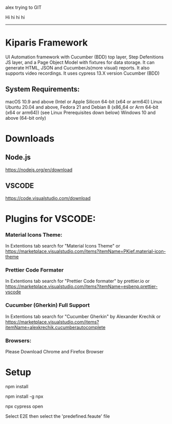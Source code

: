 
alex trying to GIT 

Hi hi hi hi

--------------------

# Kiparis Framework

UI Automation framework with Cucumber (BDD) top layer, Step Defenitions JS layer, and a Page Object Model with fixtures for data storage.
It can generate HTML, JSON and CucumberJs(more visual) reports. It also supports video recordings.
It uses cypress 13.X version Cucumber (BDD)

## System Requirements:

macOS 10.9 and above (Intel or Apple Silicon 64-bit (x64 or arm64))
Linux Ubuntu 20.04 and above, Fedora 21 and Debian 8 (x86_64 or Arm 64-bit (x64 or arm64)) (see Linux Prerequisites down below)
Windows 10 and above (64-bit only)

# Downloads

## Node.js

https://nodejs.org/en/download

## VSCODE

https://code.visualstudio.com/download

# Plugins for VSCODE:

### Material Icons Theme:

In Extentions tab search for "Material Icons Theme"
or
https://marketplace.visualstudio.com/items?itemName=PKief.material-icon-theme

### Prettier Code Formater

In Extentions tab search for "Prettier Code formater" by prettier.io
or
https://marketplace.visualstudio.com/items?itemName=esbenp.prettier-vscode

### Cucumber (Gherkin) Full Support

In Extentions tab search for "Cucumber Gherkin" by Alexander Krechik
or
https://marketplace.visualstudio.com/items?itemName=alexkrechik.cucumberautocomplete

### Browsers:

Please Download Chrome and Firefox Browser

# Setup

npm install

npm install -g npx

npx cypress open

Select E2E then select the 'predefined.feaute' file
